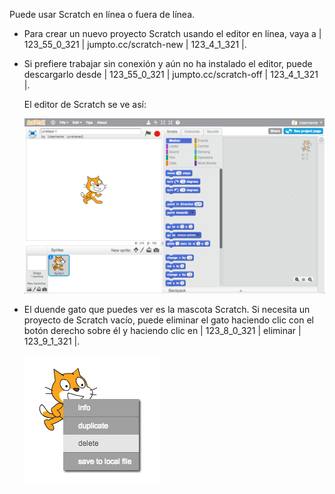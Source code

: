Puede usar Scratch en línea o fuera de línea.

+ Para crear un nuevo proyecto Scratch usando el editor en línea, vaya a | 123_55_0_321 | jumpto.cc/scratch-new | 123_4_1_321 |.

+ Si prefiere trabajar sin conexión y aún no ha instalado el editor, puede descargarlo desde | 123_55_0_321 | jumpto.cc/scratch-off | 123_4_1_321 |.
    
    El editor de Scratch se ve así:
    
    ![captura de pantalla](images/scratch-editor.png)

+ El duende gato que puedes ver es la mascota Scratch. Si necesita un proyecto de Scratch vacío, puede eliminar el gato haciendo clic con el botón derecho sobre él y haciendo clic en | 123_8_0_321 | eliminar | 123_9_1_321 |.
    
    ![captura de pantalla](images/delete.png)